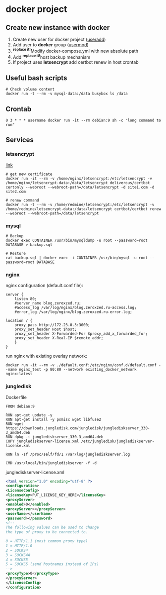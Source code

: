 # docker project

## Create new instance with docker

1. Create new user for docker project ([useradd](https://wiki.ditsi.ru/#useradd))
2. Add user to **docker** group ([usermod](https://wiki.ditsi.ru/#usermod))
3. <sup>**replace it!**</sup>Modify docker-compose.yml with new absolute path
4. Add <sup>**replace it!**</sup>host backup mechanism
5. If project uses **letsencrypt** add certbot renew in host crontab

## Useful bash scripts

```
# Check volume content
docker run -t --rm -v mysql-data:/data busybox ls /data
```

## Crontab

```
0 3 * * * username docker run -it --rm debian:9 sh -c "long command to run" 
```

## Services

### letsencrypt

[link](https://miki725.github.io/docker/crypto/2017/01/29/docker+nginx+letsencrypt.html)

```shell
# get new certificate
docker run -it --rm -v /home/nginx/letsencrypt:/etc/letsencrypt -v /home/nginx/letsencrypt-data:/data/letsencrypt deliverous/certbot certonly --webroot --webroot-path=/data/letsencrypt -d site1.com -d site2.com

# renew command
docker run -t --rm -v /home/redmine/letsencrypt:/etc/letsencrypt -v /home/redmine/letsencrypt-data:/data/letsencrypt certbot/certbot renew --webroot --webroot-path=/data/letsencrypt
```

### mysql

```shell
# Backup
docker exec CONTAINER /usr/bin/mysqldump -u root --password=root DATABASE > backup.sql

# Restore
cat backup.sql | docker exec -i CONTAINER /usr/bin/mysql -u root --password=root DATABASE
```

### nginx

nginx configuration (default.conf file):

```Nginx
server {
    listen 80;
    #server_name blog.zeroxzed.ru;
    #access_log /var/log/nginx/blog.zeroxzed.ru-access.log;
    #error_log /var/log/nginx/blog.zeroxzed.ru-error.log;

location / {
    proxy_pass http://172.23.0.3:3000;
    proxy_set_header Host $host;
    proxy_set_header X-Forwarded-For $proxy_add_x_forwarded_for;
    proxy_set_header X-Real-IP $remote_addr;
    }
}
```

run nginx with existing overlay network:

```shell
docker run -it --rm -v ./default.conf:/etc/nginx/conf.d/default.conf --name nginx_test -p 80:80 --network existing_docker_network nginx:latest
```

### jungledisk

Dockerfile

```
FROM debian:9

RUN apt-get update -y
RUN apt-get install -y psmisc wget libfuse2
RUN wget https://downloads.jungledisk.com/jungledisk/junglediskserver_330-3_amd64.deb
RUN dpkg -i junglediskserver_330-3_amd64.deb
COPY junglediskserver-license.xml /etc/jungledisk/junglediskserver-license.xml

RUN ln -sf /proc/self/fd/1 /var/log/junglediskserver.log

CMD /usr/local/bin/junglediskserver -f -d
```

junglediskserver-license.xml

```XML
<?xml version="1.0" encoding="utf-8" ?>
<configuration>
<LicenseConfig>
<licenseKey>PUT_LICENSE_KEY_HERE</licenseKey>
<proxyServer>
<enabled>0</enabled>
<proxyServer></proxyServer>
<userName></userName>
<password></password>
<!--
The following values can be used to change
the type of proxy to be connected to.  

0 = HTTP/1.1 (most common proxy type) 
1 = HTTP/1.0 
2 = SOCKS4 
3 = SOCKS4A 
4 = SOCKS5
5 = SOCKS5 (send hostnames instead of IPs)
--> 
<proxyType>0</proxyType> 
</proxyServer>
</LicenseConfig>
</configuration>
```